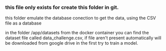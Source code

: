 ### this file only exists for create this folder in git.

this folder emulate the database conection to get the data, using the CSV file as a database

in the folder /app/datasets from the docker container you can find the dataset file called data_challenge.csv, if file aren't present automatically will be downloaded from google drive in the first try to train a model.
